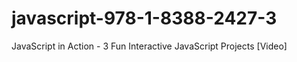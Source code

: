 # javascript-978-1-8388-2427-3
JavaScript in Action - 3 Fun Interactive JavaScript Projects [Video]
